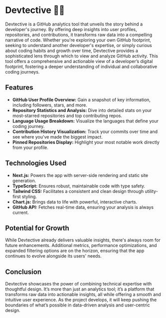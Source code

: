 # Devtective 🕵️‍♂️

Devtective is a GitHub analytics tool that unveils the story behind a developer's journey. By offering deep insights into user profiles, repositories, and contributions, it transforms raw data into a compelling narrative of code. Whether you're exploring your own GitHub footprint, seeking to understand another developer's expertise, or simply curious about coding habits and growth over time, Devtective provides a sophisticated lens through which to view and analyze GitHub activity. This tool offers a comprehensive and actionable view of a developer’s digital footprint, fostering a deeper understanding of individual and collaborative coding journeys.

## Features

- **GitHub User Profile Overview:** Gain a snapshot of key information, including followers, stars, and more.
- **Repository Statistics and Analysis:** Dive into detailed stats on your most-starred repositories and top contributing repos.
- **Language Usage Breakdown:** Visualize the languages that define your coding journey.
- **Contribution History Visualization:** Track your commits over time and see where you've made the biggest impact.
- **Pinned Repositories Display:** Highlight your most notable work directly from your profile.

## Technologies Used

- **Next.js:** Powers the app with server-side rendering and static site generation.
- **TypeScript:** Ensures robust, maintainable code with type safety.
- **Tailwind CSS:** Facilitates a consistent and clean design through utility-first styling.
- **Chart.js:** Brings data to life with powerful, interactive charts.
- **GitHub API:** Fetches real-time data, ensuring your analysis is always current.

## Potential for Growth

While Devtective already delivers valuable insights, there's always room for future enhancements. Additional metrics, performance optimizations, and expanded filtering options are on the horizon, ensuring that the app continues to evolve alongside its users' needs.

## Conclusion

Devtective showcases the power of combining technical expertise with thoughtful design. It’s more than just an analytics tool; it’s a platform that transforms raw data into actionable insights, all while offering a smooth and intuitive user experience. As the project develops, it will keep pushing the boundaries of what’s possible in data-driven analysis and user-centric design.
